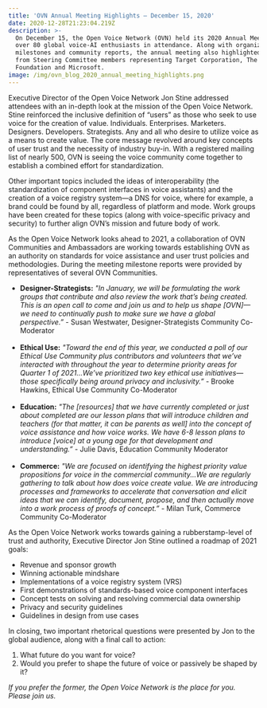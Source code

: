 ```yaml
---
title: 'OVN Annual Meeting Highlights – December 15, 2020'
date: 2020-12-28T21:23:04.219Z
description: >-
  On December 15, the Open Voice Network (OVN) held its 2020 Annual Meeting with
  over 80 global voice-AI enthusiasts in attendance. Along with organizational
  milestones and community reports, the annual meeting also highlighted thoughts
  from Steering Committee members representing Target Corporation, The Linux
  Foundation and Microsoft.
image: /img/ovn_blog_2020_annual_meeting_highlights.png
---
```

Executive Director of the Open Voice Network Jon Stine addressed attendees with an in-depth look at the mission of the Open Voice Network. Stine reinforced the inclusive definition of “users” as those who seek to use voice for the creation of value. Individuals. Enterprises. Marketers. Designers. Developers. Strategists. Any and all who desire to utilize voice as a means to create value. The core message revolved around key concepts of user trust and the necessity of industry buy-in. With a registered mailing list of nearly 500, OVN is seeing the voice community come together to establish a combined effort for standardization. 

Other important topics included the ideas of interoperability (the standardization of component interfaces in voice assistants) and the creation of a voice registry system—a DNS for voice, where for example, a brand could be found by all, regardless of platform and mode. Work groups have been created for these topics (along with voice-specific privacy and security) to further align OVN’s mission and future body of work.

As the Open Voice Network looks ahead to 2021, a collaboration of OVN Communities and Ambassadors are working towards establishing OVN as an authority on  standards for voice assistance and user trust policies and methodologies. During the meeting milestone reports were provided by representatives of several OVN Communities.

* **Designer-Strategists:** _"In January, we will be formulating the work groups that contribute and also review the work that’s being created. This is an open call to come and join us and to help us shape \[OVN]— we need to continually push to make sure we have a global perspective.”_ - Susan Westwater, Designer-Strategists Community Co-Moderator\
  <br>
* **Ethical Use:** _"Toward the end of this year, we conducted a poll of our Ethical Use Community plus contributors and volunteers that we’ve interacted with throughout the year to determine priority areas for Quarter 1 of 2021...We’ve prioritized two key ethical use initiatives—those specifically being around privacy and inclusivity.”_ - Brooke Hawkins, Ethical Use Community Co-Moderator\
  <br>
* **Education:** _"The \[resources] that we have currently completed or just about completed are our lesson plans that will introduce children and teachers (for that matter, it can be parents as well] into the concept of voice assistance and how voice works. We have 6-8 lesson plans to introduce \[voice] at a young age for that development and understanding.”_ - Julie Davis, Education Community Moderator\
  <br>
* **Commerce:** _"We are focused on identifying the highest priority value propositions for voice in the commercial community...We are regularly gathering to talk about how does voice create value. We are introducing processes and frameworks to accelerate that conversation and elicit ideas that we can identify, document, propose, and then actually move into a work process of proofs of concept.”_ - Milan Turk, Commerce Community Co-Moderator

As the Open Voice Network works towards gaining a rubberstamp-level of trust and authority, Executive Director Jon Stine outlined a roadmap of 2021 goals:

* Revenue and sponsor growth
* Winning actionable mindshare
* Implementations of a voice registry system (VRS)
* First demonstrations of standards-based voice component interfaces
* Concept tests on solving and resolving commercial data ownership
* Privacy and security guidelines
* Guidelines in design from use cases

In closing, two important rhetorical questions were presented by Jon to the global audience, along with a final call to action: 

1. What future do you want for voice?
2. Would you prefer to shape the future of voice or passively be shaped by it?

_If you prefer the former, the Open Voice Network is the place for you. Please join us._
